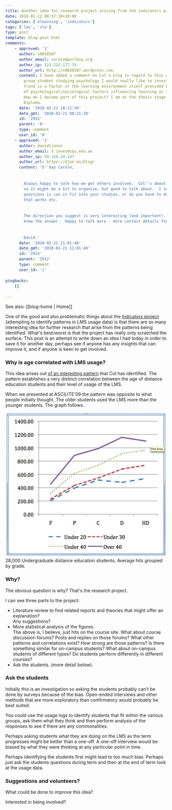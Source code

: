 ```yaml
---
title: Another idea for research project arising from the indicators project
date: 2010-01-12 08:57:10+10:00
categories: ['elearning', 'indicators']
tags: ['lms', 'vle']
type: post
template: blog-post.html
comments:
    - approved: '1'
      author: s0038587
      author_email: carole@perlboy.org
      author_ip: 121.222.177.74
      author_url: http://s0038587.wordpress.com
      content: I have added a comment on Col's blog in regard to this data. As a 60+ age
        group student studying psychology I would really like to investigate whether this
        trend is a factor of the learning environment itself provided by LMS or the result
        of psychological/sociological factors influencing learning at this age level.
        How do I become part of this project? I am at the thesis stage of my Post Grad
        Diploma.
      date: '2010-02-21 18:21:39'
      date_gmt: '2010-02-21 08:21:39'
      id: '2912'
      parent: '0'
      type: comment
      user_id: '0'
    - approved: '1'
      author: davidtjones
      author_email: d.jones@cqu.edu.au
      author_ip: 59.154.24.147
      author_url: https://djon.es/blog/
      content: 'G''day Carole,
    
    
        Always happy to talk how we get others involved.  Col''s about to go on holidays,
        so it might be a bit to organise, but good to talk about.  I suppose one of the
        questions is can it fit into your studies, or do you have to do it separate. How
        that works etc.
    
    
        The direction you suggest is very interesting (and important).  Would love to
        know the answer.  Happy to talk more - more contact details for me here http://cdd.cqu.edu.au/FCWViewer/staff.do?site=821&amp;sid=JONESD
    
    
        David.'
      date: '2010-02-21 21:01:48'
      date_gmt: '2010-02-21 11:01:48'
      id: '2913'
      parent: '2912'
      type: comment
      user_id: '1'
    
pingbacks:
    []
    
---
```


See also: [[blog-home | Home]]

One of the good and also problematic things about the [Indicators project](http://indicatorsproject.wordpress.com/) (attempting to identify patterns in LMS usage data) is that there are so many interesting idea for further research that arise from the patterns being identified. What's best/worst is that the project has really only scratched the surface. This post is an attempt to write down an idea I had today in order to save it for another day, perhaps see if anyone has any insights that can improve it, and if anyone is keen to get involved.

### Why is age correlated with LMS usage?

This idea arises out [of an interesting pattern](http://beerc.wordpress.com/2009/12/02/what-is-the-effect-of-age-on-the-rate-of-participation-in-lms-delivered-courses/) that Col has identified. The pattern establishes a very distinct correlation between the age of distance education students and their level of usage of the LMS.

When we presented at ASCILITE'09 the pattern was opposite to what people initially thought. The older students used the LMS more than the younger students. The graph follows.

[![](images/4151816868_7266bd8f17_o.jpg "28,000 Undergraduate, Distance education students")](http://farm3.static.flickr.com/2683/4151816868_7266bd8f17_o.jpg)28,000 Undergraduate distance education students. Average hits grouped by grade.

### Why?

The obvious question is why? That's the research project.

I can see three parts to the project:

- Literature review to find related reports and theories that might offer an explanation?  
    Any suggestions?
- More statistical analysis of the figures.  
    The above is, I believe, just hits on the course site. What about course discussion forums? Posts and replies on those forums? What other patterns and correlations exist? How strong are those patterns? Is there something similar for on-campus students? What about on-campus students of different types? Do students perform differently in different courses?
- Ask the students. (more detail below).

### Ask the students

Initially this is an investigation so asking the students probably can't be done by surveys because of the bias. Open-ended interviews and other methods that are more exploratory than confirmatory would probably be best suited.

You could use the usage logs to identify students that fit within the various groups, ask them what they think and then perform analysis of the responses to see if there are any commonalities.

Perhaps asking students what they are doing on the LMS as the term progresses might be better than a one-off. A one-off interview would be biased by what they were thinking at any particular point in time.

Perhaps identifying the students first might lead to too much bias. Perhaps just ask the students questions during term and then at the end of term look at the usage data.

### Suggestions and volunteers?

What could be done to improve this idea?

Interested in being involved?